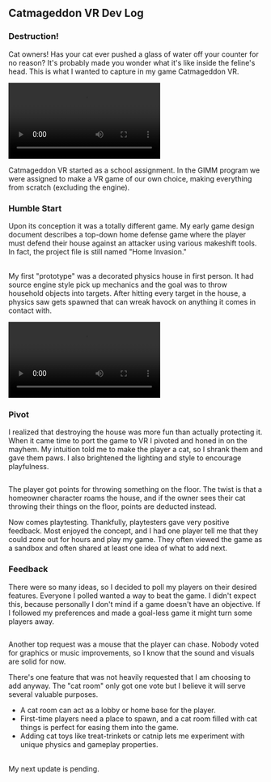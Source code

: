 ## Catmageddon VR Dev Log

### Destruction!

Cat owners! Has your cat ever pushed a glass of water off your counter for no reason? 
It's probably made you wonder what it's like inside the feline's head. This is what 
I wanted to capture in my game Catmageddon VR. 
<br>
	
<video controls>
<source src="/assets/catgame-showreel.mp4" type="video/mp4">
</video>

Catmageddon VR started as a school assignment. In the GIMM program we 
were assigned to make a VR game of our own choice, making everything from scratch (excluding the engine).

### Humble Start

Upon its conception it was a totally different game. 
My early game design document describes a top-down home defense game where the player must defend their house 
against an attacker using various makeshift tools.
In fact, the project file is still named "Home Invasion."  
<br>

My first "prototype" was a decorated physics house in first person. It had source engine style 
pick up mechanics and the goal was to throw household objects into targets. After hitting every target in the house, 
a physics saw gets spawned that can wreak havock on anything it comes in contact with.

![](/assets/willerup-throwthings-minigame-screencap.mp4)

### Pivot

I realized that destroying the house was more fun than actually protecting it. 
When it came time to port the game to VR I pivoted and honed in on the mayhem. 
My intuition told me to make the player a cat, so I shrank them and gave them paws. 
I also brightened the lighting and style to encourage playfulness.

<img src="/assets/turntable.PNG" alt="">

The player got points for throwing something 
on the floor. The twist is that a homeowner character roams the house, and if the owner sees their cat 
throwing their things on the floor, points are deducted instead.
<br>

Now comes playtesting. Thankfully, playtesters gave very positive feedback. 
Most enjoyed the concept, and I had one player tell me that they could zone out for hours and play my game. 
They often viewed the game as a sandbox and often shared at least one idea of what to add next. 
<br>

### Feedback

There were so many ideas, so I decided to poll my players on their desired features.
Everyone I polled wanted a way to beat the game. I didn't expect this, because personally I don't mind if a game doesn't have 
an objective. If I followed my preferences and made a goal-less game it might turn some players away. 

<img src="/assets/cat-chart-3.PNG" alt="">

Another top request was a mouse that the player can chase. Nobody voted for graphics or music improvements, 
so I know that the sound and visuals are solid for now.
<br>

There's one feature that was not heavily requested that I am choosing to add anyway. The "cat room" only got one 
vote but I believe it will serve several valuable purposes.
<br>

- A cat room can act as a lobby or home base for the player.
- First-time players need a place to spawn, and a cat room filled with cat things is perfect 
for easing them into the game.
- Adding cat toys like treat-trinkets or 
catnip lets me experiment with unique physics and gameplay properties. 

<br>
My next update is pending.
